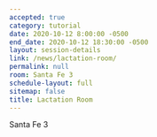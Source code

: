 ```yaml
---
accepted: true
category: tutorial
date: 2020-10-12 8:00:00 -0500
end_date: 2020-10-12 18:30:00 -0500
layout: session-details
link: /news/lactation-room/
permalink: null
room: Santa Fe 3
schedule-layout: full
sitemap: false
title: Lactation Room
---
```


Santa Fe 3